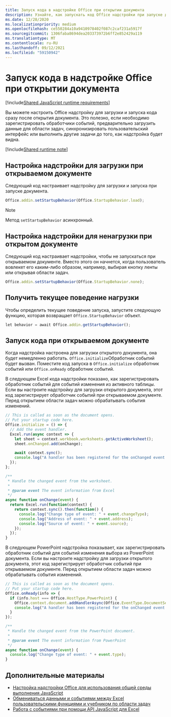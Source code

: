 ```yaml
---
title: Запуск кода в надстройке Office при открытии документа
description: Узнайте, как запускать код Office надстройки при запуске документа.
ms.date: 12/28/2020
ms.localizationpriority: medium
ms.openlocfilehash: ce550284a10a9410978402f087c2caf231a5917f
ms.sourcegitcommit: 1306faba8694dea203373972b6ff2e852429a119
ms.translationtype: MT
ms.contentlocale: ru-RU
ms.lasthandoff: 09/12/2021
ms.locfileid: "59150942"
---
```

# <a name="run-code-in-your-office-add-in-when-the-document-opens"></a>Запуск кода в надстройке Office при открытии документа

[!include[Shared JavaScript runtime requirements](../includes/shared-runtime-requirements-note.md)]

Вы можете настроить Office надстройку для загрузки и запуска кода сразу после открытия документа. Это полезно, если необходимо зарегистрировать обработчики событий, предварительно загрузить данные для области задач, синхронизировать пользовательский интерфейс или выполнить другие задачи до того, как надстройка будет видна.

[!include[Shared runtime note](../includes/note-requires-shared-runtime.md)]

## <a name="configure-your-add-in-to-load-when-the-document-opens"></a>Настройка надстройки для загрузки при открываемом документе

Следующий код настраивает надстройку для загрузки и запуска при запуске документа.

```JavaScript
Office.addin.setStartupBehavior(Office.StartupBehavior.load);
```

> [!NOTE]
> Метод `setStartupBehavior` асинхронный.

## <a name="configure-your-add-in-for-no-load-behavior-on-document-open"></a>Настройка надстройки для ненагрузки при открытом документе

Следующий код настраивает надстройки, чтобы не запускаться при открываемом документе. Вместо этого он начнется, когда пользователь вовлекет его каким-либо образом, например, выбирая кнопку ленты или открывая области задач.

```JavaScript
Office.addin.setStartupBehavior(Office.StartupBehavior.none);
```

## <a name="get-the-current-load-behavior"></a>Получить текущее поведение нагрузки

Чтобы определить текущее поведение запуска, запустите следующую функцию, которая возвращает `Office.StartupBehavior` объект.

```JavaScript
let behavior = await Office.addin.getStartupBehavior();
```

## <a name="how-to-run-code-when-the-document-opens"></a>Запуск кода при открываемом документе

Когда надстройка настроена для загрузки открытого документа, она будет немедленно работать. `Office.initialize`Обработник событий будет вызван. Поместите код запуска в `Office.initialize` обработник событий или `Office.onReady` обработник событий.

В следующем Excel кода надстройки показано, как зарегистрировать обработник событий для событий изменения из активного таблицы. Если вы настроите надстройку для загрузки открытого документа, этот код зарегистрирует обработчик событий при открываемом документе. Перед открытием области задач можно обрабатывать события изменений.

```JavaScript
// This is called as soon as the document opens.
// Put your startup code here.
Office.initialize = () => {
  // Add the event handler.
  Excel.run(async context => {
    let sheet = context.workbook.worksheets.getActiveWorksheet();
    sheet.onChanged.add(onChange);

    await context.sync();
    console.log("A handler has been registered for the onChanged event.");
  });
};

/**
 * Handle the changed event from the worksheet.
 *
 * @param event The event information from Excel
 */
async function onChange(event) {
  return Excel.run(function(context) {
    return context.sync().then(function() {
      console.log("Change type of event: " + event.changeType);
      console.log("Address of event: " + event.address);
      console.log("Source of event: " + event.source);
    });
  });
}
```

В следующем PowerPoint надстройка показывает, как зарегистрировать обработник событий для событий изменения выбора из PowerPoint документа. Если вы настроите надстройку для загрузки открытого документа, этот код зарегистрирует обработчик событий при открываемом документе. Перед открытием области задач можно обрабатывать события изменений.

```JavaScript
// This is called as soon as the document opens.
// Put your startup code here.
Office.onReady(info => {
  if (info.host === Office.HostType.PowerPoint) {
    Office.context.document.addHandlerAsync(Office.EventType.DocumentSelectionChanged, onChange);
    console.log("A handler has been registered for the onChanged event.");
  }
});

/**
 * Handle the changed event from the PowerPoint document.
 *
 * @param event The event information from PowerPoint
 */
async function onChange(event) {
  console.log("Change type of event: " + event.type);
}
```

## <a name="see-also"></a>Дополнительные материалы

- [Настройка надстройки Office для использования общей среды выполнения JavaScript](configure-your-add-in-to-use-a-shared-runtime.md)
- [Обмениваться данными и событиями между Excel пользовательскими функциями и учебником по области задач](../tutorials/share-data-and-events-between-custom-functions-and-the-task-pane-tutorial.md)
- [Работа с событиями при помощи API JavaScript для Excel](../excel/excel-add-ins-events.md)

